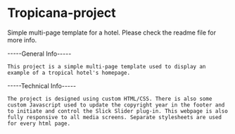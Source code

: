 # Tropicana-project
Simple multi-page template for a hotel. Please check the readme file for more info. 

-----General Info-----
	
	This project is a simple multi-page template used to display an example of a tropical hotel's homepage.
	
-----Technical Info-----
	
	The project is designed using custom HTML/CSS. There is also some custom Javascript used to update the copyright year in the footer and to initiate and control the Slick Slider plug-in. This webpage is also fully responsive to all media screens. Separate stylesheets are used for every html page.